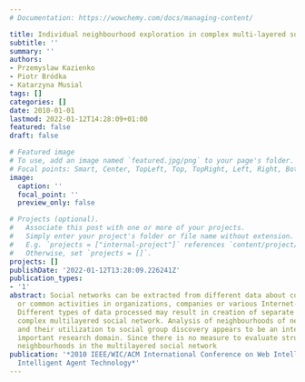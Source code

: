 ```yaml
---
# Documentation: https://wowchemy.com/docs/managing-content/

title: Individual neighbourhood exploration in complex multi-layered social network
subtitle: ''
summary: ''
authors:
- Przemyslaw Kazienko
- Piotr Bródka
- Katarzyna Musial
tags: []
categories: []
date: 2010-01-01
lastmod: 2022-01-12T14:28:09+01:00
featured: false
draft: false

# Featured image
# To use, add an image named `featured.jpg/png` to your page's folder.
# Focal points: Smart, Center, TopLeft, Top, TopRight, Left, Right, BottomLeft, Bottom, BottomRight.
image:
  caption: ''
  focal_point: ''
  preview_only: false

# Projects (optional).
#   Associate this post with one or more of your projects.
#   Simply enter your project's folder or file name without extension.
#   E.g. `projects = ["internal-project"]` references `content/project/deep-learning/index.md`.
#   Otherwise, set `projects = []`.
projects: []
publishDate: '2022-01-12T13:28:09.226241Z'
publication_types:
- '1'
abstract: Social networks can be extracted from different data about communication
  or common activities in organizations, companies or various Internet-based services.
  Different types of data processed may result in creation of separate layers in the
  complex multilayered social network. Analysis of neighbourhoods of network members
  and their utilization to social group discovery appears to be an interesting and
  important research domain. Since there is no measure to evaluate structure of the
  neighbourhoods in the multilayered social network
publication: '*2010 IEEE/WIC/ACM International Conference on Web Intelligence and
  Intelligent Agent Technology*'
---
```

